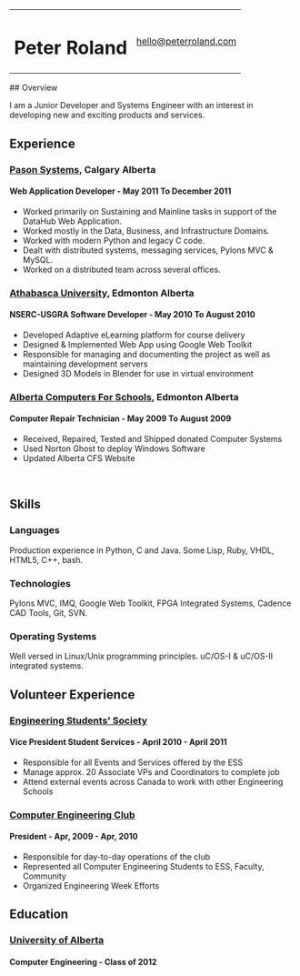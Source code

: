 <table width='100%'>
  <tr>
    <td><h1>Peter Roland</h1></td>
    <td align='right'><a href='mailto:hello@peterroland.com'>hello@peterroland.com</a></td>
  </tr>
</table>
## Overview

I am a Junior Developer and Systems Engineer with an interest in developing new and exciting products and services.

## Experience

### [Pason Systems](www.pason.com), Calgary Alberta

#### Web Application Developer - May 2011 To December 2011
* Worked primarily on Sustaining and Mainline tasks in support of the DataHub Web Application.
* Worked mostly in the Data, Business, and Infrastructure Domains.
* Worked with modern Python and legacy C code.
* Dealt with distributed systems, messaging services, Pylons MVC & MySQL.
* Worked on a distributed team across several offices.

### [Athabasca University](http://scis.athabascau.ca/), Edmonton Alberta

#### NSERC-USGRA Software Developer - May 2010 To August 2010
* Developed Adaptive eLearning platform for course delivery
* Designed & Implemented Web App using Google Web Toolkit
* Responsible for managing and documenting the project as well as maintaining development servers
* Designed 3D Models in Blender for use in virtual environment

### [Alberta Computers For Schools](http://www.cfsalberta.ca/), Edmonton Alberta

#### Computer Repair Technician - May 2009 To August 2009
* Received, Repaired, Tested and Shipped donated Computer Systems
* Used Norton Ghost to deploy Windows Software
* Updated Alberta CFS Website

&nbsp;<div style="page-break-after: always;"><span style="display: none;">&nbsp;</span></div>

## Skills

### Languages

Production experience in Python, C and Java. Some Lisp, Ruby, VHDL, HTML5, C++, bash.

### Technologies

Pylons MVC, IMQ, Google Web Toolkit, FPGA Integrated Systems, Cadence CAD Tools, Git, SVN.

### Operating Systems

Well versed in Linux/Unix programming principles. uC/OS-I & uC/OS-II integrated systems.

## Volunteer Experience

### [Engineering Students' Society](http://ess.ualberta.ca)

#### Vice President Student Services - April 2010 - April 2011
* Responsible for all Events and Services offered by the ESS
* Manage approx. 20 Associate VPs and Coordinators to complete job
* Attend external events across Canada to work with other Engineering Schools

### [Computer Engineering Club](http://www.ceclub.org)

#### President - Apr, 2009 - Apr, 2010
* Responsible for day-to-day operations of the club
* Represented all Computer Engineering Students to ESS, Faculty, Community
* Organized Engineering Week Efforts

## Education

### [University of Alberta](http://www.ualberta.ca)

#### Computer Engineering - Class of 2012
